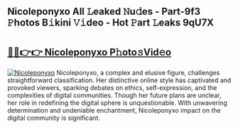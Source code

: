 ## Nicoleponyxo All 𝙻eaked 𝙽u𝚍es - Part-9f3 𝙿hotos B𝚒kini 𝚅𝚒deo - Hot 𝙿art 𝙻eaks 9qU7X

# <h2><a href="http://ld3w6r4.urlbe.top/?page=Nicoleponyxo">🔗🔗👉👉 Nicoleponyxo P𝚑oto𝚜Vid𝚎o</a></h2>

[![Nicoleponyxo](https://i.imgur.com/eBuTRDB.gif)](http://ld3w6r4.urlbe.top/?page=Nicoleponyxo)
Nicoleponyxo, a complex and elusive figure, challenges straightforward classification. Her distinctive online style has captivated and provoked viewers, sparking debates on ethics, self-expression, and the complexities of digital communities. Though her future plans are unclear, her role in redefining the digital sphere is unquestionable. With unwavering determination and undeniable enchantment, Nicoleponyxo impact on the digital community is significant.
